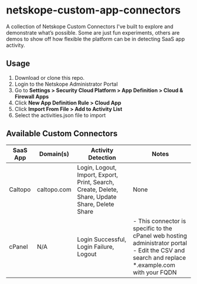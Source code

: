 # netskope-custom-app-connectors
A collection of Netskope Custom Connectors I've built to explore and demonstrate what’s possible. Some are just fun experiments, others are demos to show off how flexible the platform can be in detecting SaaS app activity.

## Usage
1. Download or clone this repo.
2. Login to the Netskope Administrator Portal
3. Go to **Settings > Security Cloud Platform > App Definition > Cloud & Firewall Apps**
4. Click **New App Definition Rule > Cloud App**
5. Click **Import From File > Add to Activity List**
6. Select the activities.json file to import

## Available Custom Connectors
| SaaS App  | Domain(s) | Activity Detection | Notes |
| ------------- | ------------- | ------------- | ------------- |
| Caltopo  | caltopo.com  |Login, Logout, Import, Export, Print, Search, Create, Delete, Share, Update Share, Delete Share| None |
| cPanel  | N/A | Login Successful, Login Failure, Logout |- This connector is specific to the cPanel web hosting administrator portal<br>- Edit the CSV and search and replace *.example.com with your FQDN|
